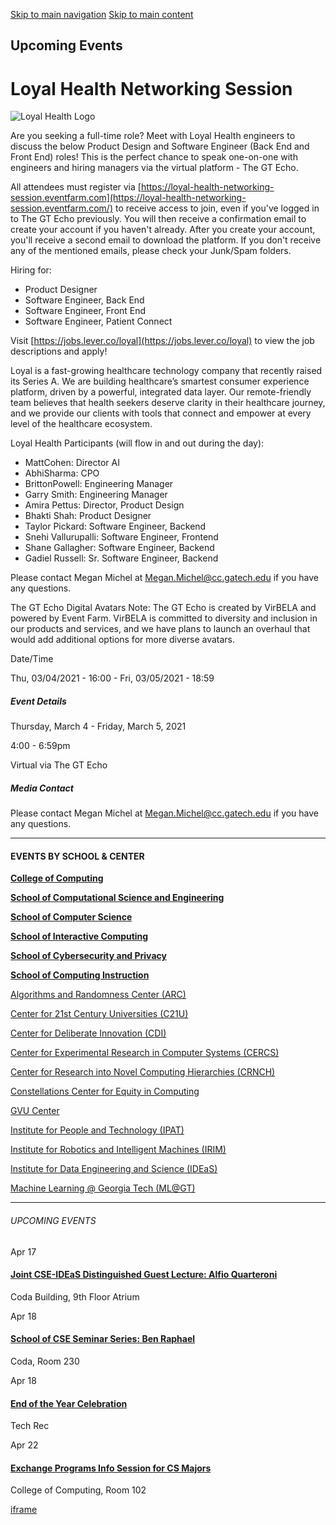 [Skip to main navigation](https://www.cc.gatech.edu/events/2021/03/04/loyal-health-networking-session#main-navigation) [Skip to main content](https://www.cc.gatech.edu/events/2021/03/04/loyal-health-networking-session#main-content)

## Upcoming Events

# Loyal Health Networking Session

![Loyal Health Logo](https://www.cc.gatech.edu/sites/default/files/images/events/Loyal%2520Health%2520Logo_2.png)

Are you seeking a full-time role? Meet with Loyal Health engineers to discuss the below Product Design and Software Engineer (Back End and Front End) roles! This is the perfect chance to speak one-on-one with engineers and hiring managers via the virtual platform - The GT Echo.

All attendees must register via [https://loyal-health-networking-session.eventfarm.com](https://loyal-health-networking-session.eventfarm.com/) to receive access to join, even if you've logged in to The GT Echo previously. You will then receive a confirmation email to create your account if you haven't already. After you create your account, you'll receive a second email to download the platform. If you don't receive any of the mentioned emails, please check your Junk/Spam folders.

Hiring for:

- Product Designer
- Software Engineer, Back End
- Software Engineer, Front End
- Software Engineer, Patient Connect

Visit [https://jobs.lever.co/loyal](https://jobs.lever.co/loyal) to view the job descriptions and apply!

Loyal is a fast-growing healthcare technology company that recently raised its Series A. We are building healthcare’s smartest consumer experience platform, driven by a powerful, integrated data layer. Our remote-friendly team believes that health seekers deserve clarity in their healthcare journey, and we provide our clients with tools that connect and empower at every level of the healthcare ecosystem.

Loyal Health Participants (will flow in and out during the day):

- MattCohen: Director AI
- AbhiSharma: CPO
- BrittonPowell: Engineering Manager
- Garry Smith: Engineering Manager
- Amira Pettus: Director, Product Design
- Bhakti Shah: Product Designer
- Taylor Pickard: Software Engineer, Backend
- Snehi Vallurupalli: Software Engineer, Frontend
- Shane Gallagher: Software Engineer, Backend
- Gadiel Russell: Sr. Software Engineer, Backend

Please contact Megan Michel at Megan.Michel@cc.gatech.edu if you have any questions.

The GT Echo Digital Avatars Note: The GT Echo is created by VirBELA and powered by Event Farm. VirBELA is committed to diversity and inclusion in our products and services, and we have plans to launch an overhaul that would add additional options for more diverse avatars.

Date/Time

Thu, 03/04/2021 - 16:00
\- Fri, 03/05/2021 - 18:59

##### Event Details

Thursday, March 4
\- Friday, March 5, 2021

4:00
\- 6:59pm

Virtual via The GT Echo

##### Media Contact

Please contact Megan Michel at [Megan.Michel@cc.gatech.edu](mailto:Megan.Michel@cc.gatech.edu) if you have any questions.

* * *

#### EVENTS BY SCHOOL & CENTER

[**College of Computing**](https://www.cc.gatech.edu/event/group/college-computing)

[**School of Computational Science and Engineering**](https://www.cc.gatech.edu/event/group/school-computational-science-and-engineering)

[**School of Computer Science**](https://www.cc.gatech.edu/event/group/school-computer-science)

[**School of Interactive Computing**](https://www.cc.gatech.edu/event/group/school-interactive-computing)

[**School of Cybersecurity and Privacy**](https://www.cc.gatech.edu/event/group/school-cybersecurity-and-privacy)

[**School of Computing Instruction**](https://www.cc.gatech.edu/unit/school-computing-instruction)

[Algorithms and Randomness Center (ARC)](https://www.cc.gatech.edu/event/group/algorithms-and-randomness-center-arc)

[Center for 21st Century Universities (C21U)](https://www.cc.gatech.edu/event/group/center-21st-century-universities-c21u)

[Center for Deliberate Innovation (CDI)](https://www.cc.gatech.edu/event/group/center-deliberate-innovation-cdi)

[Center for Experimental Research in Computer Systems (CERCS)](https://www.cc.gatech.edu/event/group/center-experimental-research-computer-systems-cercs)

[Center for Research into Novel Computing Hierarchies (CRNCH)](https://www.cc.gatech.edu/event/group/center-research-novel-computing-hierarchies-crnch)

[Constellations Center for Equity in Computing](https://www.cc.gatech.edu/event/group/constellations-center-equity-computing)

[GVU Center](https://www.cc.gatech.edu/event/group/gvu-center)

[Institute for People and Technology (IPAT)](https://www.cc.gatech.edu/event/group/institute-people-and-technology-ipat)

[Institute for Robotics and Intelligent Machines (IRIM)](https://www.cc.gatech.edu/event/group/institute-robotics-and-intelligent-machines-irim)

[Institute for Data Engineering and Science (IDEaS)](https://www.cc.gatech.edu/event/group/institute-data-engineering-and-science-ideas)

[Machine Learning @ Georgia Tech (ML@GT)](https://www.cc.gatech.edu/event/group/machine-learning-georgia-tech-mlgt)

* * *

###### UPCOMING EVENTS

Apr 17

#### [Joint CSE-IDEaS Distinguished Guest Lecture: Alfio Quarteroni](https://www.cc.gatech.edu/events/2025/04/17/joint-cse-ideas-distinguished-guest-lecture-alfio-quarteroni)

Coda Building, 9th Floor Atrium

Apr 18

#### [School of CSE Seminar Series: Ben Raphael](https://www.cc.gatech.edu/events/2025/04/18/school-cse-seminar-series-ben-raphael)

Coda, Room 230

Apr 18

#### [End of the Year Celebration](https://www.cc.gatech.edu/events/2025/04/18/end-year-celebration)

Tech Rec

Apr 22

#### [Exchange Programs Info Session for CS Majors](https://www.cc.gatech.edu/events/2025/04/22/exchange-programs-info-session-cs-majors)

College of Computing, Room 102

[iframe](https://static.addtoany.com/menu/sm.25.html#type=core&event=load)